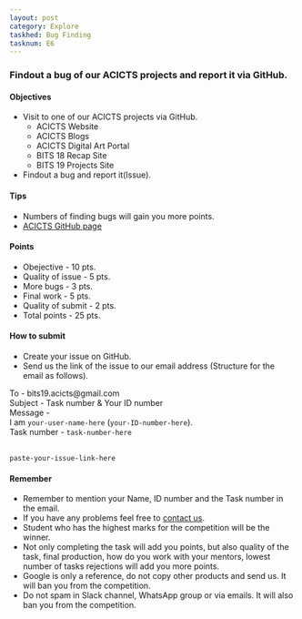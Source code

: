 ```yaml
---
layout: post
category: Explore
taskhed: Bug Finding
tasknum: E6
---
```

### Findout a bug of our ACICTS projects and report it via GitHub.


#### **Objectives**

- Visit to one of our ACICTS projects via GitHub.
    - ACICTS Website
    - ACICTS Blogs
    - ACICTS Digital Art Portal
    - BITS 18 Recap Site
    - BITS 19 Projects Site
- Findout a bug and report it(Issue).

#### **Tips**

- Numbers of finding bugs will gain you more points.
- [ACICTS GitHub page](https://github.com/acicts)

#### **Points**

- Obejective - 10 pts.
- Quality of issue - 5 pts.
- More bugs - 3 pts.
- Final work - 5 pts.
- Quality of submit - 2 pts.
- <div class="total">Total points - 25 pts.</div>

#### **How to submit**

- Create your issue on GitHub.
- Send us the link of the issue to our email address (Structure for the email as follows).

<div class="highlightcode">
To - bits19.acicts@gmail.com
<br/>
Subject - Task number & Your ID number
<br/>
Message -
<br/>
I am <code>your-user-name-here</code> (<code>your-ID-number-here</code>).
<br/>
Task number - <code>task-number-here</code>
<br/><br/>

<code>paste-your-issue-link-here</code>
<br/>
</div>

#### **Remember**
- Remember to mention your Name, ID number and the Task number in the email.
- If you have any problems feel free to <a href="../contact.html" target="_blank">contact us</a>.
- Student who has the highest marks for the competition will be the winner.
- Not only completing the task will add you points, but also quality of the task, final production, how do you work with your mentors, lowest number of tasks rejections will add you more points.
- Google is only a reference, do not copy other products and send us. It will ban you from the competition.
- Do not spam in Slack channel, WhatsApp group or via emails. It will also ban you from the competition.
